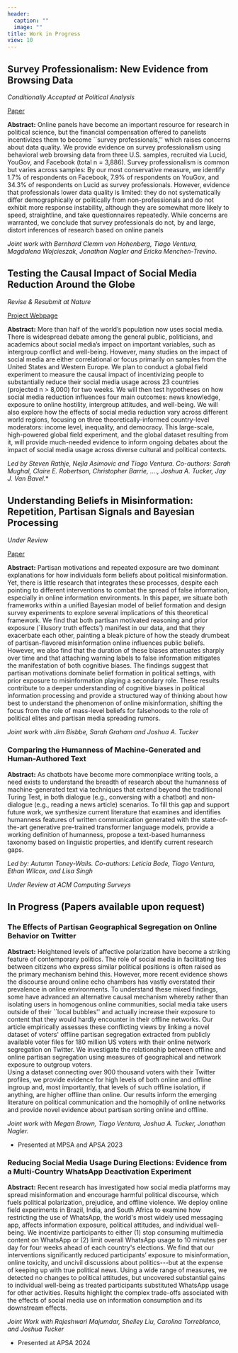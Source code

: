 ```yaml
---
header:
  caption: ""
  image: ""
title: Work in Progress
view: 10
---
```


## Survey Professionalism: New Evidence from Browsing Data

*Conditionally Accepted at Political Analysis*

[Paper](https://osf.io/preprints/osf/jxdc8)

**Abstract:** Online panels have become an important resource for research in political science, but the financial compensation offered to panelists incentivizes them to become \`\`survey professionals,'' which raises concerns about data quality. We provide evidence on survey professionalism using behavioral web browsing data from three U.S. samples, recruited via Lucid, YouGov, and Facebook (total n = 3,886). Survey professionalism is common but varies across samples: By our most conservative measure, we identify 1.7% of respondents on Facebook, 7.9% of respondents on YouGov, and 34.3% of respondents on Lucid as survey professionals. However, evidence that professionals lower data quality is limited: they do not systematically differ demographically or politically from non-professionals and do not exhibit more response instability, although they are somewhat more likely to speed, straightline, and take questionnaires repeatedly. While concerns are warranted, we conclude that survey professionals do not, by and large, distort inferences of research based on online panels

*Joint work with Bernhard Clemm von Hohenberg, Tiago Ventura, Magdalena Wojcieszak, Jonathan Nagler and Ericka Menchen-Trevino*.

## Testing the Causal Impact of Social Media Reduction Around the Globe

*Revise & Resubmit at Nature*

[Project Webpage](https://globalsocialmediastudy.com/)

**Abstract:** More than half of the world’s population now uses social media. There is widespread debate among the general public, politicians, and academics about social media’s impact on important variables, such as intergroup conflict and well-being. However, many studies on the impact of social media are either correlational or focus primarily on samples from the United States and Western Europe. We plan to conduct a global field experiment to measure the causal impact of incentivizing people to substantially reduce their social media usage across 23 countries (projected n > 8,000) for two weeks. We will then test hypotheses on how social media reduction influences four main outcomes: news knowledge, exposure to online hostility, intergroup attitudes, and well-being. We will also explore how the effects of social media reduction vary across different world regions, focusing on three theoretically-informed country-level moderators: income level, inequality, and democracy. This large-scale, high-powered global field experiment, and the global dataset resulting from it, will provide much-needed evidence to inform ongoing debates about the impact of social media usage across diverse cultural and political contexts.

*Led by Steven Rathje, Nejla Asimovic and Tiago Ventura. Co-authors: Sarah Mughal, Claire E. Robertson, Christopher Barrie, ....,  Joshua A. Tucker,  Jay J. Van Bavel.**

## Understanding Beliefs in Misinformation: Repetition, Partisan Signals and Bayesian Processing

*Under Review*

[Paper](https://www.venturatiago.com/talk/ite/ite/pdf)

**Abstract:** Partisan motivations and repeated exposure are two dominant explanations for how individuals form beliefs about political misinformation. Yet, there is little research that integrates these processes, despite each pointing to different interventions to combat the spread of false information, especially in online information environments. In this paper, we situate both frameworks within a unified Bayesian model of belief formation and design survey experiments to explore several implications of this theoretical framework. 
We find that both partisan motivated reasoning and prior exposure (`illusory truth effects') manifest in our data, and that they exacerbate each other, painting a bleak picture of how the steady drumbeat of partisan-flavored misinformation online influences public beliefs. 
However, we also find that the duration of these biases attenuates sharply over time and that attaching warning labels to false information mitigates the manifestation of both cognitive biases.  The findings suggest that partisan motivations dominate belief formation in political settings, with prior exposure to misinformation playing a secondary role. 
These results contribute to a deeper understanding of cognitive biases in political information processing and provide a structured way of thinking about how best to understand the phenomenon of online misinformation, shifting the focus from the role of mass-level beliefs for falsehoods to the role of political elites and partisan media spreading rumors.

*Joint work with Jim Bisbbe, Sarah Graham and Joshua A. Tucker*

### Comparing the Humanness of Machine-Generated and Human-Authored Text

**Abstract:** As chatbots have become more commonplace writing tools, a need exists to understand the breadth of research about the humanness of machine-generated text via techniques that extend beyond the traditional Turing Test, in both dialogue (e.g., conversing with a chatbot) and non-dialogue (e.g., reading a news article) scenarios. To fill this gap and support future work, we synthesize current literature that examines and identifies humanness features of written communication generated with the state-of-the-art generative pre-trained transformer language models, provide a working definition of humanness, propose a text-based humanness taxonomy based on linguistic properties, and identify current research gaps.

*Led by: Autumn Toney-Wails. Co-authors: Leticia Bode, Tiago Ventura, Ethan Wilcox, and Lisa Singh*

*Under Review at ACM Computing Surveys*

## In Progress (Papers available upon request)

### The Effects of Partisan Geographical Segregation on Online Behavior on Twitter

**Abstract:** Heightened levels of affective polarization have become a striking feature of contemporary politics. 
The role of social media in facilitating ties between citizens who express similar political positions is often raised as the primary mechanism behind this.
However, more recent evidence shows the discourse around online echo chambers has vastly overstated their prevalence in online environments.
To understand these mixed findings, some have advanced an alternative causal mechanism whereby rather than isolating users in homogenous online communities, social media take users outside of their ``local bubbles'' and actually increase their exposure to content that they would hardly encounter in their offline networks. 
Our article empirically assesses these conflicting views by linking a novel dataset of voters' offline partisan segregation extracted from publicly available voter files for 180 million US voters with their online network segregation on Twitter.
We investigate the relationship between offline and online partisan segregation using measures of geographical and network exposure to outgroup voters.  
Using a dataset connecting over 900 thousand voters with their Twitter profiles, we provide evidence for high levels of both online and offline ingroup and, most importantly, that levels of such offline isolation, if anything, are higher offline than online. 
Our results inform the emerging literature on political communication and the homophily of online networks and provide novel evidence about partisan sorting online and offline. 

*Joint work with Megan Brown, Tiago Ventura, Joshua A. Tucker, Jonathan Nagler.*

- Presented at MPSA and APSA 2023
      	

### Reducing Social Media Usage During Elections: Evidence from a Multi-Country WhatsApp Deactivation Experiment

**Abstract:**  Recent research has investigated how social media platforms may spread misinformation and encourage harmful political discourse, which fuels political polarization, prejudice, and offline violence. We deploy online field experiments in Brazil, India, and South Africa to examine how restricting the use of WhatsApp, the world's most widely used messaging app, affects information exposure, political attitudes, and individual well-being. We incentivize participants to either (1) stop consuming multimedia content on WhatsApp or (2) limit overall WhatsApp usage to 10 minutes per day for four weeks ahead of each country's elections. We find that our interventions significantly reduced participants’ exposure to misinformation, online toxicity, and uncivil discussions about politics---but at the expense of keeping up with true political news. Using a wide range of measures, we  detected no changes to political attitudes, but uncovered substantial gains to individual well-being as treated participants substituted WhatsApp usage for other activities. Results highlight the complex trade-offs associated with the effects of social media use on information consumption and its downstream effects. 

*Joint Work with Rajeshwari Majumdar, Shelley Liu, Carolina Torreblanco, and Joshua Tucker* 

- Presented at APSA 2024




